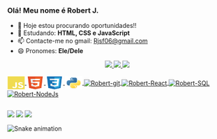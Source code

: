 ### Olá! Meu nome é Robert J.

- 🔭 Hoje estou procurando oportunidades!!
- 🌱 Estudando: **HTML, CSS e JavaScript**
- 📫 Contacte-me no gmail: Rjsf06@gmail.com
- 😄 Pronomes: **Ele/Dele** 

<div align="center">
  <a href="https://github.com/KermitTheSapo">
  <img height="160em" src="https://github-readme-stats.vercel.app/api?username=KermitTheSapo&show_icons=true&theme=dracula&include_all_commits=true&count_private=true"/>
  <img height="160em" src="https://github-readme-stats.vercel.app/api/top-langs/?username=kermitthesapo&layout=compact&langs_count=7&theme=dracula"/>
  <img height="160em" src="http://github-readme-streak-stats.herokuapp.com?user=KermitTheSapo&theme=dracula&date_format=j%20M%5B%20Y%5D"/>
</div>
  <div style="display: inline_block"><br>
  <img align="center" alt="Robert-Js" height="30" width="40" src="https://raw.githubusercontent.com/devicons/devicon/master/icons/javascript/javascript-plain.svg">
  <img align="center" alt="Robert-HTML" height="30" width="40" src="https://raw.githubusercontent.com/devicons/devicon/master/icons/html5/html5-original.svg">
  <img align="center" alt="Robert-CSS" height="30" width="40" src="https://raw.githubusercontent.com/devicons/devicon/master/icons/css3/css3-original.svg">
  <img align="center" alt="Robert-Python" height="30" width="40" src="https://raw.githubusercontent.com/devicons/devicon/master/icons/python/python-original.svg">
  <img align="center" alt="Robert-git" height="30" width="40" src="https://cdn.jsdelivr.net/gh/devicons/devicon/icons/git/git-original.svg" />
    <img align="center" alt="Robert-React" height="30" width="40" src="https://cdn.jsdelivr.net/gh/devicons/devicon/icons/react/react-original.svg" />
    <img align="center" alt="Robert-SQL" height="30" width="40" src="https://cdn.jsdelivr.net/gh/devicons/devicon/icons/mysql/mysql-original.svg" />
    <img align="center" alt="Robert-NodeJs" height="30" width="40" src="https://cdn.jsdelivr.net/gh/devicons/devicon/icons/nodejs/nodejs-original.svg" />
</div>
  
  ##
  
<div>
  <a href = "mailto:rjsf06@gmail.com"><img src="https://img.shields.io/badge/-Gmail-%23333?style=for-the-badge&logo=gmail&logoColor=white" target="_blank"></a>
  <a href = "https://www.linkedin.com/in/kermitthesapo/" target="_blank"><img src="https://img.shields.io/badge/-LinkedIn-%230077B5?style=for-the-badge&logo=linkedin&logoColor=white" target="_blank"></a>   
  <a href = "https://api.whatsapp.com/send?phone=5581985171055" target= "_blank"><img src="https://img.shields.io/badge/WhatsApp-25D366?style=for-the-badge&logo=whatsapp&logoColor=white" target="_blank"></a>
  
  ![Snake animation](https://github.com/kermitthesapo/kermitthesapo/blob/output/github-contribution-grid-snake.svg)
</div>

